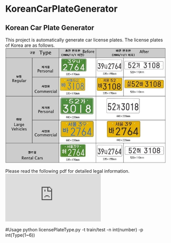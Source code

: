# KoreanCarPlateGenerator
Korean Car Plate Generator
------------------------
This project is automatically generate car license plates.
The license plates of Korea are as follows.
![Alt text](/image/spec.jpg)

Please read the following pdf for detailed legal information.
![Link](https://github.com/sunwoolee/KoreanCarPlateGenerator/Notification_on_standards_such_as_registration_plates_for_Cars.pdf)

#Usage
python licensePlateType.py -t train/test -n int(number) -p int(Type(1~6))

